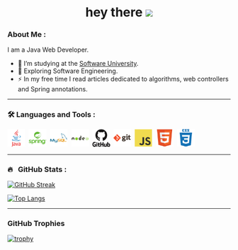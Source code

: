 <!--
### Hi there 👋
**ChrisVladimirov/ChrisVladimirov** is a ✨ _special_ ✨ repository because its `README.md` (this file) appears on your GitHub profile.
Here are some ideas to get you started:-->

<h1 align="center">hey there <img src="https://media.giphy.com/media/hvRJCLFzcasrR4ia7z/giphy.gif" width="40"></h1>

### About Me :

I am a Java Web Developer.

- 🔭 I’m studying at the [Software University](https://bg.linkedin.com/school/software-university-softuni).
- 🌱 Exploring Software Engineering.
- ⚡ In my free time I read articles dedicated to algorithms, web controllers and Spring annotations.
<!--
<img src="https://media.giphy.com/media/WUlplcMpOCEmTGBtBW/giphy.gif" width="30">
- 📫 How to reach me: &nbsp; [![Linkedin Badge](https://img.shields.io/badge/-kakbar-blue?style=flat&logo=Linkedin&logoColor=white)](https://www.linkedin.com/in/kakbar)
-->

---

### :hammer_and_wrench: Languages and Tools :

<p>
<img src="https://github.com/devicons/devicon/blob/master/icons/java/java-original-wordmark.svg" title="Java" alt="Java" width="40" height="40"/>&nbsp;
<img src="https://github.com/devicons/devicon/blob/master/icons/spring/spring-original-wordmark.svg" title="Spring" alt="Spring" width="40" height="40"/>&nbsp;
<img src="https://github.com/devicons/devicon/blob/master/icons/mysql/mysql-original-wordmark.svg" title="MySQL"  alt="MySQL" width="40" height="40"/>&nbsp;
<img src="https://github.com/devicons/devicon/blob/master/icons/nodejs/nodejs-original-wordmark.svg" title="NodeJS" alt="NodeJS" width="40" height="40"/>&nbsp;
<img src="https://github.com/devicons/devicon/blob/master/icons/github/github-original-wordmark.svg" title="GitHub" **alt='GitHub' width="40" height="40"/>&nbsp;
<img src="https://github.com/devicons/devicon/blob/master/icons/git/git-original-wordmark.svg" title="Git" **alt="Git" width="40" height="40"/>&nbsp;
<img src="https://github.com/devicons/devicon/blob/master/icons/javascript/javascript-original.svg" title="JavaScript" alt="JavaScript" width="40" height="40"/>&nbsp;
<img src="https://github.com/devicons/devicon/blob/master/icons/html5/html5-original.svg" title="HTML5" alt="HTML" width="40" height="40"/>&nbsp;
<img src="https://github.com/devicons/devicon/blob/master/icons/css3/css3-plain-wordmark.svg"  title="CSS3" alt="CSS" width="40" height="40"/>&nbsp;
</p>

---

### 🔥 &nbsp; GitHub Stats :
[![GitHub Streak](http://github-readme-streak-stats.herokuapp.com?user=ChrisVladimirov&theme=dark&background=000000)](https://git.io/streak-stats)

[![Top Langs](https://github-readme-stats.vercel.app/api/top-langs/?username=ChrisVladimirov&layout=compact&theme=vision-friendly-dark)](https://github.com/anuraghazra/github-readme-stats)

---

### GitHub Trophies
[![trophy](https://github-profile-trophy.vercel.app/?username=ChrisVladimirov)](https://github.com/ryo-ma/github-profile-trophy)


